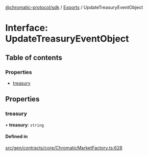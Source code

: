 [@chromatic-protocol/sdk](../README.md) / [Exports](../modules.md) / UpdateTreasuryEventObject

# Interface: UpdateTreasuryEventObject

## Table of contents

### Properties

- [treasury](UpdateTreasuryEventObject.md#treasury)

## Properties

### treasury

• **treasury**: `string`

#### Defined in

[src/gen/contracts/core/ChromaticMarketFactory.ts:628](https://github.com/chromatic-protocol/sdk/blob/f027fff/src/gen/contracts/core/ChromaticMarketFactory.ts#L628)
